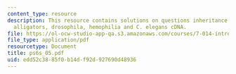 ```yaml
---
content_type: resource
description: This resource contains solutions on questions inheritance patterns in
  alligators, drosophila, hemophilia and C. elegans cDNA.
file: https://ol-ocw-studio-app-qa.s3.amazonaws.com/courses/7-014-introductory-biology-spring-2005/edd52c3885f0b14df92d927690d48936_ps6s_05.pdf
file_type: application/pdf
resourcetype: Document
title: ps6s_05.pdf
uid: edd52c38-85f0-b14d-f92d-927690d48936
---
```


